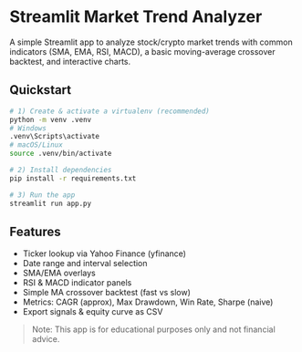 # Streamlit Market Trend Analyzer

A simple Streamlit app to analyze stock/crypto market trends with common indicators (SMA, EMA, RSI, MACD), 
a basic moving-average crossover backtest, and interactive charts.

## Quickstart

```bash
# 1) Create & activate a virtualenv (recommended)
python -m venv .venv
# Windows
.venv\Scripts\activate
# macOS/Linux
source .venv/bin/activate

# 2) Install dependencies
pip install -r requirements.txt

# 3) Run the app
streamlit run app.py
```

## Features
- Ticker lookup via Yahoo Finance (yfinance)
- Date range and interval selection
- SMA/EMA overlays
- RSI & MACD indicator panels
- Simple MA crossover backtest (fast vs slow)
- Metrics: CAGR (approx), Max Drawdown, Win Rate, Sharpe (naive)
- Export signals & equity curve as CSV

> Note: This app is for educational purposes only and not financial advice.
